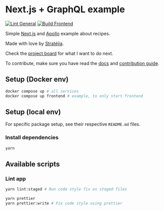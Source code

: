 # Next.js + GraphQL example

[![Lint General](https://github.com/JStrategia/nextjs-graphql-example/actions/workflows/lint-general.yml/badge.svg)](https://github.com/JStrategia/nextjs-graphql-example/actions/workflows/lint-general.yml)
[![Build Frontend](https://github.com/JStrategia/nextjs-graphql-example/actions/workflows/build-frontend.yml/badge.svg)](https://github.com/JStrategia/nextjs-graphql-example/actions/workflows/build-frontend.yml)

Simple [Next.js](https://v3.nuxtjs.org/) and [Apollo](https://www.apollographql.com/) example about recipes.

Made with love by [Stratéjia](https://www.stratejia.ca/).

Check the [project board](https://github.com/orgs/Rock-n-Prog/projects/1) for what I want to do next.

To contribute, make sure you have read the [docs](https://jstrategia.github.io/nextjs-graphql-example) and
[contribution guide](CONTRIBUTING.md).

## Setup (Docker env)

```bash
docker compose up # all services
docker compose up frontend # example, to only start frontend
```

## Setup (local env)

For specific package setup, see their respective `README.md` files.

### Install dependencies

```bash
yarn
```

## Available scripts

### Lint app

```bash
yarn lint:staged # Run code style fix on staged files

yarn prettier
yarn prettier:write # Fix code style using prettier
```
